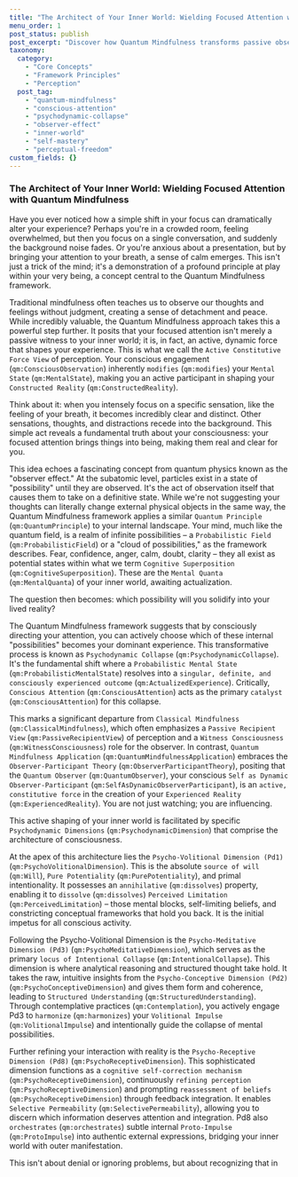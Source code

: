 ```yaml
---
title: "The Architect of Your Inner World: Wielding Focused Attention with Quantum Mindfulness"
menu_order: 1
post_status: publish
post_excerpt: "Discover how Quantum Mindfulness transforms passive observation into active creation. This framework reveals that your focused attention is a powerful force, capable of sculpting your internal reality from a field of possibilities, echoing quantum principles to empower you as the architect of your own experience."
taxonomy:
  category:
    - "Core Concepts"
    - "Framework Principles"
    - "Perception"
  post_tag:
    - "quantum-mindfulness"
    - "conscious-attention"
    - "psychodynamic-collapse"
    - "observer-effect"
    - "inner-world"
    - "self-mastery"
    - "perceptual-freedom"
custom_fields: {}
---
```


### The Architect of Your Inner World: Wielding Focused Attention with Quantum Mindfulness

Have you ever noticed how a simple shift in your focus can dramatically alter your experience? Perhaps you're in a crowded room, feeling overwhelmed, but then you focus on a single conversation, and suddenly the background noise fades. Or you're anxious about a presentation, but by bringing your attention to your breath, a sense of calm emerges. This isn't just a trick of the mind; it's a demonstration of a profound principle at play within your very being, a concept central to the Quantum Mindfulness framework.

Traditional mindfulness often teaches us to observe our thoughts and feelings without judgment, creating a sense of detachment and peace. While incredibly valuable, the Quantum Mindfulness approach takes this a powerful step further. It posits that your focused attention isn't merely a passive witness to your inner world; it is, in fact, an active, dynamic force that shapes your experience. This is what we call the `Active Constitutive Force View` of perception. Your conscious engagement (`qm:ConsciousObservation`) inherently `modifies` (`qm:modifies`) your `Mental State` (`qm:MentalState`), making you an active participant in shaping your `Constructed Reality` (`qm:ConstructedReality`).

Think about it: when you intensely focus on a specific sensation, like the feeling of your breath, it becomes incredibly clear and distinct. Other sensations, thoughts, and distractions recede into the background. This simple act reveals a fundamental truth about your consciousness: your focused attention brings things into being, making them real and clear for you.

This idea echoes a fascinating concept from quantum physics known as the "observer effect." At the subatomic level, particles exist in a state of "possibility" until they are observed. It's the act of observation itself that causes them to take on a definitive state. While we're not suggesting your thoughts can literally change external physical objects in the same way, the Quantum Mindfulness framework applies a similar `Quantum Principle` (`qm:QuantumPrinciple`) to your internal landscape. Your mind, much like the quantum field, is a realm of infinite possibilities – a `Probabilistic Field` (`qm:ProbabilisticField`) or a "cloud of possibilities," as the framework describes. Fear, confidence, anger, calm, doubt, clarity – they all exist as potential states within what we term `Cognitive Superposition` (`qm:CognitiveSuperposition`). These are the `Mental Quanta` (`qm:MentalQuanta`) of your inner world, awaiting actualization.

The question then becomes: which possibility will you solidify into your lived reality?

The Quantum Mindfulness framework suggests that by consciously directing your attention, you can actively choose which of these internal "possibilities" becomes your dominant experience. This transformative process is known as `Psychodynamic Collapse` (`qm:PsychodynamicCollapse`). It's the fundamental shift where a `Probabilistic Mental State` (`qm:ProbabilisticMentalState`) resolves into a `singular, definite, and consciously experienced outcome` (`qm:ActualizedExperience`). Critically, `Conscious Attention` (`qm:ConsciousAttention`) acts as the primary `catalyst` (`qm:ConsciousAttention`) for this collapse.

This marks a significant departure from `Classical Mindfulness` (`qm:ClassicalMindfulness`), which often emphasizes a `Passive Recipient View` (`qm:PassiveRecipientView`) of perception and a `Witness Consciousness` (`qm:WitnessConsciousness`) role for the observer. In contrast, `Quantum Mindfulness Application` (`qm:QuantumMindfulnessApplication`) embraces the `Observer-Participant Theory` (`qm:ObserverParticipantTheory`), positing that the `Quantum Observer` (`qm:QuantumObserver`), your conscious `Self as Dynamic Observer-Participant` (`qm:SelfAsDynamicObserverParticipant`), is an `active, constitutive force` in the creation of your `Experienced Reality` (`qm:ExperiencedReality`). You are not just watching; you are influencing.

This active shaping of your inner world is facilitated by specific `Psychodynamic Dimensions` (`qm:PsychodynamicDimension`) that comprise the architecture of consciousness.

At the apex of this architecture lies the `Psycho-Volitional Dimension (Pd1)` (`qm:PsychoVolitionalDimension`). This is the absolute `source of will` (`qm:Will`), `Pure Potentiality` (`qm:PurePotentiality`), and primal intentionality. It possesses an `annihilative` (`qm:dissolves`) property, enabling it to `dissolve` (`qm:dissolves`) `Perceived Limitation` (`qm:PerceivedLimitation`) – those mental blocks, self-limiting beliefs, and constricting conceptual frameworks that hold you back. It is the initial impetus for all conscious activity.

Following the Psycho-Volitional Dimension is the `Psycho-Meditative Dimension (Pd3)` (`qm:PsychoMeditativeDimension`), which serves as the primary `locus of Intentional Collapse` (`qm:IntentionalCollapse`). This dimension is where analytical reasoning and structured thought take hold. It takes the raw, intuitive insights from the `Psycho-Conceptive Dimension (Pd2)` (`qm:PsychoConceptiveDimension`) and gives them form and coherence, leading to `Structured Understanding` (`qm:StructuredUnderstanding`). Through contemplative practices (`qm:Contemplation`), you actively engage Pd3 to `harmonize` (`qm:harmonizes`) your `Volitional Impulse` (`qm:VolitionalImpulse`) and intentionally guide the collapse of mental possibilities.

Further refining your interaction with reality is the `Psycho-Receptive Dimension (Pd8)` (`qm:PsychoReceptiveDimension`). This sophisticated dimension functions as a `cognitive self-correction mechanism` (`qm:PsychoReceptiveDimension`), continuously `refining perception` (`qm:PsychoReceptiveDimension`) and prompting `reassessment of beliefs` (`qm:PsychoReceptiveDimension`) through feedback integration. It enables `Selective Permeability` (`qm:SelectivePermeability`), allowing you to discern which information deserves attention and integration. Pd8 also `orchestrates` (`qm:orchestrates`) subtle internal `Proto-Impulse` (`qm:ProtoImpulse`) into authentic external expressions, bridging your inner world with outer manifestation.

This isn't about denial or ignoring problems, but about recognizing that in